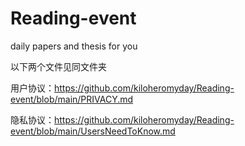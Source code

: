 # Reading-event
daily papers and thesis for you

以下两个文件见同文件夹

用户协议：https://github.com/kiloheromyday/Reading-event/blob/main/PRIVACY.md

隐私协议：https://github.com/kiloheromyday/Reading-event/blob/main/UsersNeedToKnow.md
